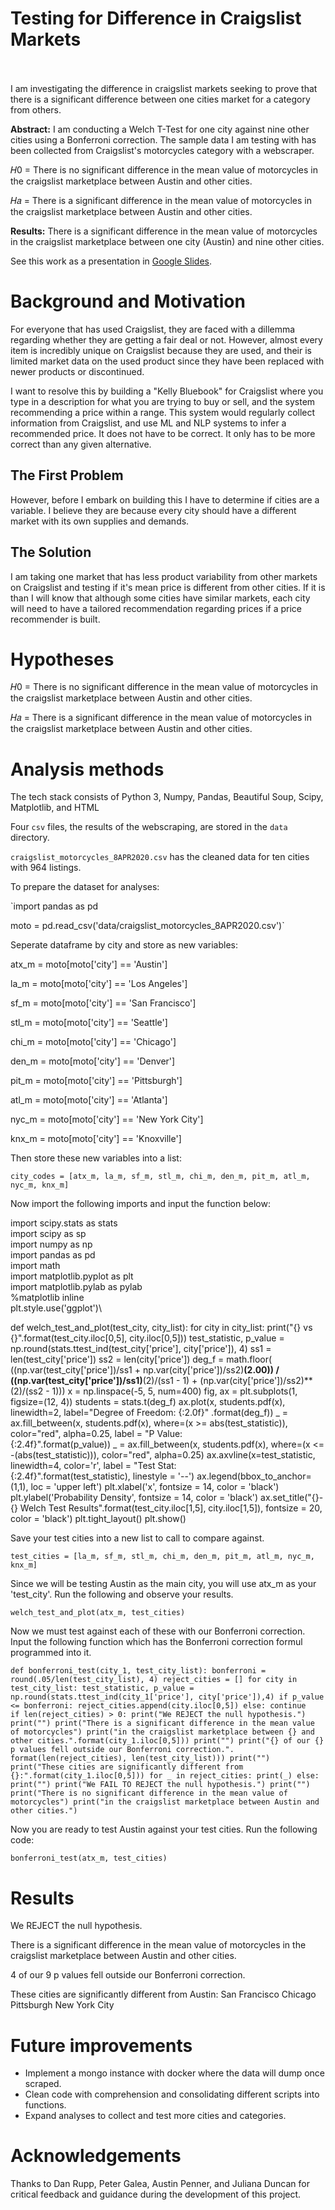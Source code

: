 # Testing for Difference in Craigslist Markets
<br><br>
I am investigating the difference in craigslist markets seeking to prove that there is a significant difference between one cities market for a category from others. 

__Abstract:__
I am conducting a Welch T-Test for one city against nine other cities using a Bonferroni correction. The sample data I am testing with has been collected from Craigslist's motorcycles category with a webscraper.

𝐻0 = There is no significant difference in the mean value of motorcycles in the craigslist marketplace between Austin and other cities.

𝐻𝑎 = There is a significant difference in the mean value of motorcycles in the craigslist marketplace between Austin and other cities.

__Results:__
There is a significant difference in the mean value of motorcycles in the craigslist marketplace between one city (Austin) and nine other cities.

See this work as a presentation in [Google Slides](https://docs.google.com/presentation/d/1USBbeBNS2mk7EQKyIUaCc81KVKVgFBys-fNmp1cbIHY/edit?usp=sharing).

# Background and Motivation

For everyone that has used Craigslist, they are faced with a dillemma regarding whether they are getting a fair deal or not. However, almost every item is incredibly unique on Craigslist because they are used, and their is limited market data on the used product since they have been replaced with newer products or discontinued.

I want to resolve this by building a "Kelly Bluebook" for Craigslist where you type in a description for what you are trying to buy or sell, and the system recommending a price within a range. This system would regularly collect information from Craigslist, and use ML and NLP systems to infer a recommended price. It does not have to be correct. It only has to be more correct than any given alternative.

## The First Problem

However, before I embark on building this I have to determine if cities are a variable. I believe they are because every city should have a different market with its own supplies and demands.

## The Solution

I am taking one market that has less product variability from other markets on Craigslist and testing if it's mean price is different from other cities. If it is than I will know that although some cities have similar markets, each city will need to have a tailored recommendation regarding prices if a price recommender is built.

# Hypotheses

𝐻0 = There is no significant difference in the mean value of motorcycles in the craigslist marketplace between Austin and other cities.

𝐻𝑎 = There is a significant difference in the mean value of motorcycles in the craigslist marketplace between Austin and other cities.

# Analysis methods

The tech stack consists of Python 3, Numpy, Pandas, Beautiful Soup, Scipy, Matplotlib, and HTML

Four ```csv``` files, the results of the webscraping, are stored in the ```data``` directory.

```craigslist_motorcycles_8APR2020.csv``` has the cleaned data for ten cities with 964 listings.

To prepare the dataset for analyses:

`import pandas as pd

moto = pd.read_csv('data/craigslist_motorcycles_8APR2020.csv')`

Seperate dataframe by city and store as new variables:

atx_m = moto[moto['city'] == 'Austin']

la_m = moto[moto['city'] == 'Los Angeles']

sf_m = moto[moto['city'] == 'San Francisco']

stl_m = moto[moto['city'] == 'Seattle']

chi_m = moto[moto['city'] == 'Chicago']

den_m = moto[moto['city'] == 'Denver']

pit_m = moto[moto['city'] == 'Pittsburgh']

atl_m = moto[moto['city'] == 'Atlanta']

nyc_m = moto[moto['city'] == 'New York City']

knx_m = moto[moto['city'] == 'Knoxville']

Then store these new variables into a list:

`city_codes = [atx_m, la_m, sf_m, stl_m, chi_m, den_m, pit_m, atl_m, nyc_m, knx_m]`

Now import the following imports and input the function below:

import scipy.stats as stats\
import scipy as sp\
import numpy as np\
import pandas as pd\
import math\
import matplotlib.pyplot as plt\
import matplotlib.pylab as pylab\
%matplotlib inline\
plt.style.use('ggplot')\

def welch_test_and_plot(test_city, city_list):
    for city in city_list:
        print("{} vs {}".format(test_city.iloc[0,5], city.iloc[0,5]))
        test_statistic, p_value = np.round(stats.ttest_ind(test_city['price'], city['price']), 4)
        ss1 = len(test_city['price'])
        ss2 = len(city['price'])
        deg_f = math.floor(
            ((np.var(test_city['price'])/ss1 + np.var(city['price'])/ss2)**(2.00)) / 
            ((np.var(test_city['price'])/ss1)**(2)/(ss1 - 1) + (np.var(city['price'])/ss2)**(2)/(ss2 - 1)))
        x = np.linspace(-5, 5, num=400)
        fig, ax = plt.subplots(1, figsize=(12, 4))
        students = stats.t(deg_f)
        ax.plot(x, students.pdf(x), linewidth=2, label="Degree of Freedom: {:2.0f}"
                .format(deg_f))
        _ = ax.fill_between(x, students.pdf(x), where=(x >= abs(test_statistic)), color="red",
                alpha=0.25, label = "P Value:\
                    {:2.4f}".format(p_value))
        _ = ax.fill_between(x, students.pdf(x), where=(x <= -(abs(test_statistic))), color="red", 
                alpha=0.25)
        ax.axvline(x=test_statistic, linewidth=4, color='r', label = "Test Stat:\
                 {:2.4f}".format(test_statistic), linestyle = '--')
        ax.legend(bbox_to_anchor=(1,1), loc = 'upper left')
        plt.xlabel('x', fontsize = 14, color = 'black')
        plt.ylabel('Probability Density', fontsize = 14, color = 'black')
        ax.set_title("{}-{} Welch Test Results".format(test_city.iloc[1,5], city.iloc[1,5]), fontsize = 20, color = 'black')
        plt.tight_layout()
        plt.show()
        
        
Save your test cities into a new list to call to compare against.

`test_cities = [la_m, sf_m, stl_m, chi_m, den_m, pit_m, atl_m, nyc_m, knx_m]`

Since we will be testing Austin as the main city, you will use atx_m as your 'test_city'.
Run the following and observe your results.

`welch_test_and_plot(atx_m, test_cities)`

Now we must test against each of these with our Bonferroni correction. Input the following function which has the Bonferroni correction formul programmed into it.

`def bonferroni_test(city_1, test_city_list):
    bonferroni = round(.05/len(test_city_list), 4)
    reject_cities = []
    for city in test_city_list:
        test_statistic, p_value = np.round(stats.ttest_ind(city_1['price'], city['price']),4)
        if p_value <= bonferroni:
            reject_cities.append(city.iloc[0,5])
        else:
            continue          
    if len(reject_cities) > 0:
        print("We REJECT the null hypothesis.")
        print("")
        print("There is a significant difference in the mean value of motorcycles")
        print("in the craigslist marketplace between {} and other cities.".format(city_1.iloc[0,5]))
        print("")
        print("{} of our {} p values fell outside our Bonferroni correction.".
              format(len(reject_cities), len(test_city_list)))
        print("")
        print("These cities are significantly different from {}:".format(city_1.iloc[0,5]))
        for _ in reject_cities:
            print(_)
    else:
        print("")
        print("We FAIL TO REJECT the null hypothesis.")
        print("")
        print("There is no significant difference in the mean value of motorcycles")
        print("in the craigslist marketplace between Austin and other cities.")`

Now you are ready to test Austin against your test cities. Run the following code:

`bonferroni_test(atx_m, test_cities)`

# Results

We REJECT the null hypothesis.

There is a significant difference in the mean value of motorcycles
in the craigslist marketplace between Austin and other cities.

4 of our 9 p values fell outside our Bonferroni correction.

These cities are significantly different from Austin:
San Francisco
Chicago
Pittsburgh
New York City


# Future improvements
- Implement a mongo instance with docker where the data will dump once scraped.  
- Clean code with comprehension and consolidating different scripts into functions.
- Expand analyses to collect and test more cities and categories. 


# Acknowledgements

Thanks to Dan Rupp, Peter Galea, Austin Penner, and Juliana Duncan for critical feedback and guidance during the development of this project.